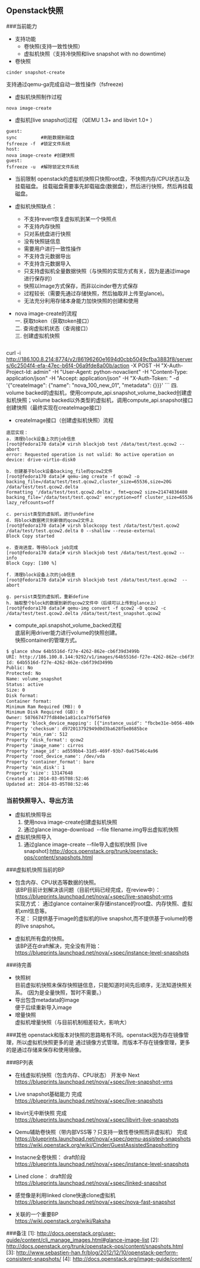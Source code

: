 Openstack快照
----
###当前能力
+ 支持功能
    + 卷快照(支持一致性快照）
    + 虚拟机快照（支持冷快照和live snapshot with no downtime)
+ 卷快照
```shell
cinder snapshot-create
```
支持通过qemu-ga完成自动一致性操作（fsfreeze)  
+ 虚拟机快照制作过程
```shell    
nova image-create
```
+ 虚拟机[live snapshot]过程
（QEMU 1.3+ and libvirt 1.0+ ）
```shell    
guest:
sync         #刷脏数据到磁盘
fsfreeze -f  #锁定文件系统
host:
nova image-create #创建快照
guest:
fsfreeze -u  #解除锁定文件系统
```
+ 当前限制
openstack的虚拟机快照只快照root盘，不快照内存/CPU状态以及挂载磁盘。
挂载磁盘需要事先卸载磁盘(数据盘），然后进行快照，然后再挂载磁盘。

+ 虚拟机快照缺点：  
    +  不支持revert恢复虚拟机到某一个快照点  
    +  不支持内存快照 
    +  只对系统盘进行快照 
    +  没有快照链信息 
    +  需要用户进行一致性操作 
    +  不支持含元数据导出 
    +  不支持含元数据导入
    +  只支持虚拟机全量数据快照（与快照的实现方式有关，因为是通过image进行保存的）
    +  快照以Image方式保存，而非以cinder卷方式保存
    +  过程较长（需要先通过存储快照，然后抽取并上传至glance)。
    +  无法充分利用存储本身能力加快快照的创建和使用

+ nova image-create的流程   
    一.  获取token（获取token接口）    
    二.  查询虚拟机状态（查询接口）    
    三.  创建虚拟机快照   
    ```shell
curl -i http://186.100.8.214:8774/v2/86196260e1694d0cbb5049cfba3883f8/servers/6c2504f4-efa-47ec-b6f4-06a9fde8a00b/action -X POST -H "X-Auth-Project-Id: admin" -H "User-Agent: python-novaclient" -H "Content-Type: application/json" -H "Accept: application/json" -H "X-Auth-Token: " -d '{"createImage": {"name": "nova_100_new_01", "metadata": {}}}'
    ```
    四.  volume backed的虚拟机，使用compute_api.snapshot_volume_backed创建虚拟机快照；volume backed以外类型的虚拟机，调用compute_api.snapshot接口创建快照（最终实现在createImage接口） 
+ createImage接口（创建虚拟机快照）流程   
```shell
底层实现：
a. 清理block设备上次的job信息
[root@fedora170 data]# virsh blockjob test /data/test/test.qcow2 --abort
error: Requested operation is not valid: No active operation on device: drive-virtio-disk0

b. 创建基于block设备backing_file的qcow2文件
[root@fedora170 data]# qemu-img create -f qcow2 -o backing_file=/data/test/test.qcow2,cluster_size=65536,size=20G /data/test/test.qcow2.delta
Formatting '/data/test/test.qcow2.delta', fmt=qcow2 size=21474836480 backing_file='/data/test/test.qcow2' encryption=off cluster_size=65536 lazy_refcounts=off

c. persist类型的虚拟机，进行undefine
d. 将block数据拷贝到新做的qcow2文件上
[root@fedora170 data]# virsh blockcopy test /data/test/test.qcow2 /data/test/test.qcow2.delta 0 --shallow --reuse-external
Block Copy started

e. 查询进度，等待block job完成
[root@fedora170 data]# virsh blockjob test /data/test/test.qcow2 --info
Block Copy: [100 %]

f. 清理block设备上次的job信息
[root@fedora170 data]# virsh blockjob test /data/test/test.qcow2  --abort

g. persist类型的虚拟机，重新define
h. 抽取整个block的数据到新的qcow2文件中（后续可以上传到glance上）
[root@fedora170 data]# qemu-img convert -f qcow2 -O qcow2 -c /data/test/test.qcow2.delta /data/test/test_snapshot.qcow2
```
+ compute_api.snapshot_volume_backed流程  
底层利用driver能力进行volume的快照创建。  
快照container的管理方式。
```xml
$ glance show 64b5516d-f27e-4262-862e-cb6f39d3499b
URI: http://186.100.8.144:9292/v1/images/64b5516d-f27e-4262-862e-cb6f39d3499b
Id: 64b5516d-f27e-4262-862e-cb6f39d3499b
Public: No
Protected: No
Name: volume_snapshot
Status: active
Size: 0
Disk format: 
Container format: 
Minimum Ram Required (MB): 0
Minimum Disk Required (GB): 0
Owner: 507667477fd840e1a81c1ca7f6f54f69
Property 'block_device_mapping': [{"instance_uuid": "fbcbe31e-b056-480e-8eab-852ee77defac", "virtual_name": null, "no_device": null, "connection_info": "{\"driver_volume_type\": \"iscsi\", \"serial\": \"70269f98-acf2-43e6-9564-91b824dfb5e4\", \"data\": {\"access_mode\": \"rw\", \"target_discovered\": false, \"encrypted\": false, \"qos_spec\": null, \"device_path\": \"/dev/disk/by-path/ip-186.100.8.144:3260-iscsi-iqn.2010-10.org.openstack:volume-70269f98-acf2-43e6-9564-91b824dfb5e4-lun-1\", \"target_iqn\": \"iqn.2010-10.org.openstack:volume-70269f98-acf2-43e6-9564-91b824dfb5e4\", \"target_portal\": \"186.100.8.144:3260\", \"volume_id\": \"70269f98-acf2-43e6-9564-91b824dfb5e4\", \"target_lun\": 1, \"auth_password\": \"LCJyaFWiokcQM6BX4VZk\", \"auth_username\": \"g5Nthj6bxnS7egxHa4Le\", \"auth_method\": \"CHAP\"}}", "created_at": "2014-03-05T08:44:22.000000", "snapshot_id": "8c547b26-8135-44c0-b2d6-718831ca7ee3", "updated_at": "2014-03-05T08:44:34.000000", "device_name": "vda", "deleted": 0, "volume_size": 1, "volume_id": null, "id": 93, "deleted_at": null, "delete_on_termination": false}]
Property 'checksum': d972013792949d0d3ba628fbe8685bce
Property 'min_ram': 512
Property 'disk_format': qcow2
Property 'image_name': cirros
Property 'image_id': ad559bb4-31d5-469f-93b7-0a67546c4a96
Property 'root_device_name': /dev/vda
Property 'container_format': bare
Property 'min_disk': 1
Property 'size': 13147648
Created at: 2014-03-05T08:52:46
Updated at: 2014-03-05T08:52:46

```


### 当前快照导入、导出方法
+ 虚拟机快照导出
    1.  使用nova image-create创建虚拟机快照
    2.  通过glance image-download <Image ID> --file filename.img导出虚拟机快照
+ 虚拟机快照导入
    1.  通过glance image-create --file导入虚拟机快照
[live snapshot]:http://docs.openstack.org/trunk/openstack-ops/content/snapshots.html


###虚拟机快照当前的BP
-  包含内存、CPU状态等数据的快照。  
该BP目前计划解决该问题（目前代码已经完成，在review中）：  
https://blueprints.launchpad.net/nova/+spec/live-snapshot-vms  
实现方式：
通过glance container来存储instance的root盘、内存快照、虚拟机xml信息等。  
不足：
只提供基于image的虚拟机的live snapshot,而不提供基于volume的卷的live snapshot。  

-  虚拟机所有盘的快照。  
该BP还在draft解决，完全没有开始：  
https://blueprints.launchpad.net/nova/+spec/instance-level-snapshots

###待完善
+ 快照树  
  目前虚拟机快照未保存快照链信息，只能知道时间先后顺序，无法知道快照关系。
  (因为是全量快照，暂时不需要。）
+ 导出包含metadata的image  
  便于后续重新导入image
+ 增量快照   
  虚拟机增量快照（与目前机制相差较大，影响大）

###其他
openstack和版本对快照的思路略有不同。openstack因为存在镜像管理，所以虚拟机快照更多的是
通过镜像方式管理。而版本不存在镜像管理，更多的是通过存储来保存和使用镜像。

###BP列表
+ 在线虚拟机快照（包含内存、CPU状态）   开发中  Next  
https://blueprints.launchpad.net/nova/+spec/live-snapshot-vms
+ Live snapshot基础能力                                   完成  
https://blueprints.launchpad.net/nova/+spec/live-snapshots
+ libvirt无中断快照                                            完成  
https://blueprints.launchpad.net/nova/+spec/libvirt-live-snapshots
+ Qemu辅助卷快照（带内部VSS等？只支持一致性卷快照而非虚拟机）           完成  
https://blueprints.launchpad.net/nova/+spec/qemu-assisted-snapshots
https://wiki.openstack.org/wiki/Cinder/GuestAssistedSnapshotting
+ Instacne全卷快照：                                        draft阶段  
https://blueprints.launchpad.net/nova/+spec/instance-level-snapshots
+ Lined clone：                                                 draft阶段  
https://blueprints.launchpad.net/nova/+spec/linked-snapshot
+ 感觉像是利用linked clone快速clone虚拟机  
https://blueprints.launchpad.net/nova/+spec/nova-fast-snapshot

+ 关联的一个重要BP  
https://wiki.openstack.org/wiki/Raksha

###备注 
[1]: http://docs.openstack.org/user-guide/content/cli_manage_images.html#glance-image-list 
[2]: http://docs.openstack.org/trunk/openstack-ops/content/snapshots.html  
[3]: http://www.sebastien-han.fr/blog/2012/12/10/openstack-perform-consistent-snapshots/
[4]: http://docs.openstack.org/image-guide/content/

[底层原理过程]:http://kashyapc.com/tag/snapshots/

